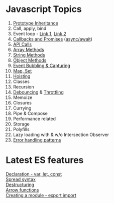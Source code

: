 # Javascript Topics

1) [Prototype Inheritance](https://medium.com/dev-bits/a-perfect-guide-for-cracking-a-javascript-interview-a-developers-perspective-23a5c0fa4d0d)
2) Call, apply, bind
3) Event loop - [Link 1](https://flaviocopes.com/javascript-event-loop/), [Link 2](https://careersjs.com/magazine/javascript-job-queue-microtask/)
4) [Callbacks and Promises](https://www.geeksforgeeks.org/javascript-promises/) ([async/await](https://www.geeksforgeeks.org/async-await-function-in-javascript/))
5) [API Calls](https://levelup.gitconnected.com/all-possible-ways-of-making-an-api-call-in-plain-javascript-c0dee3c11b8b)
6) [Array Methods](https://developer.mozilla.org/en-US/docs/Web/JavaScript/Reference/Global_Objects/Array)
7) [String Methods](https://developer.mozilla.org/en-US/docs/Web/JavaScript/Reference/Global_Objects/String)
8) [Object Methods](https://developer.mozilla.org/en-US/docs/Web/JavaScript/Reference/Global_Objects/Object)
9) [Event Bubbling & Capturing](https://medium.com/dev-bits/a-perfect-guide-for-cracking-a-javascript-interview-a-developers-perspective-23a5c0fa4d0d)
10) [Map, Set](https://javascript.info/map-set)
11) [Hoisting](https://medium.com/@pvivek4/hoisting-demystified-with-popular-interview-questions-38a93ea441ff)
12) Classes
13) Recursion
14) [Debouncing](https://www.youtube.com/watch?v=B1P3GFa7jVc) & [Throttling](https://www.youtube.com/watch?v=9NPPsP-4LBg)
15) Memoize
16) Closures
17) Currying
18) Pipe & Compose
19) Performance related
20) Storage
21) Polyfills
22) Lazy loading with & w/o Intersection Observer
23) [Error handling patterns](https://medium.com/dev-bits/a-perfect-guide-for-cracking-a-javascript-interview-a-developers-perspective-23a5c0fa4d0d)

# Latest ES features

[Declaration - var, let, const](https://medium.com/@pvivek4/es6-difference-between-var-let-and-const-with-examples-18c2d5766851) <br>
[Spread syntax](https://developer.mozilla.org/en-US/docs/Web/JavaScript/Reference/Operators/Spread_syntax) <br>
[Destructuring](https://developer.mozilla.org/en-US/docs/Web/JavaScript/Reference/Operators/Destructuring_assignment) <br>
[Arrow functions](https://developer.mozilla.org/en-US/docs/Web/JavaScript/Reference/Functions/Arrow_functions) <br>
[Creating a module - export import](https://developer.mozilla.org/en-US/docs/Web/JavaScript/Guide/Modules) <br>
